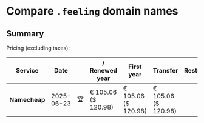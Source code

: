 # Compare `.feeling` domain names

## Summary

Pricing (excluding taxes):

| Service | Date |  | / Renewed year | First year | Transfer | Restoration |
|--|--|--|--|--|--|--|
| **Namecheap** | 2025-06-23 | 🏆 | € 105.06<br>($ 120.98) | € 105.06<br>($ 120.98) | € 105.06<br>($ 120.98) |  |
